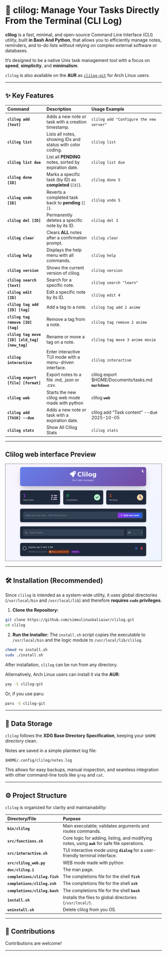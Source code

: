 # 🚀 clilog: Manage Your Tasks Directly From the Terminal (CLI Log)

**clilog** is a fast, minimal, and open-source Command Line Interface (CLI) utility, built **in Bash And Python**, that allows you to efficiently manage notes, reminders, and to-do lists without relying on complex external software or databases.

It’s designed to be a native Unix task management tool with a focus on **speed**, **simplicity**, and **minimalism**.

`clilog` is also available on the **AUR** as [`clilog-git`](https://aur.archlinux.org/packages/clilog-git/) for Arch Linux users.

---

## ✨ Key Features

| Command | Description | Usage Example |
| :--- | :--- | :--- |
| **`clilog add [text]`** | Adds a new note or task with a creation timestamp. | `clilog add "Configure the new server"` |
| **`clilog list`** | Lists all notes, showing IDs and status with color coding. | `clilog list` |
| **`clilog list due`** | List all **PENDING** notes, sorted by expiration date. | `clilog list due` |
| **`clilog done [ID]`** | Marks a specific task (by ID) as **completed** (`[X]`). | `clilog done 5` |
| **`clilog undo [ID]`** | Reverts a completed task back to **pending** (`[ ]`). | `clilog undo 5` |
| **`clilog del [ID]`** | Permanently deletes a specific note by its ID. | `clilog del 3` |
| **`clilog clear`** | Clears **ALL** notes after a confirmation prompt. | `clilog clear` |
| **`clilog help`** | Displays the help menu with all commands. | `clilog help` |
| **`clilog version`** | Shows the current version of clilog. | `clilog version` |
| **`clilog search [text]`** | Search for a specific note. | `clilog search "learn"` |
| **`clilog edit [ID]`** | Edit a specific note by its ID. | `clilog edit 4` |
| **`clilog tag add [ID] [tag]`** | Add a tag to a note. | `clilog tag add 2 anime` |
| **`clilog tag remove [ID] [tag]`** | Remove a tag from a note. | `clilog tag remove 2 anime` |
| **`clilog tag move [ID] [old_tag] [new_tag]`** | Rename or move a tag on a note. | `clilog tag move 3 anime movie` |
| **`clilog interactive`** | Enter interactive TUI mode with a menu-driven interface. | `clilog interactive` |
| **`clilog export [file] [format]`** | Export notes to a file .md, .json or .csv. | clilog export $HOME/Documents/tasks.md **`markdown`** |
| **`clilog web`** | Starts the new clilog web mode made with python | clilog **`web`** |
| **`clilog add [TASK] --due`** | Adds a new note or task with a expiration date. | clilog add "Task content" --due 2025-10-05 |
| **`clilog stats`** | Show All Clilog Stats | `clilog stats` |

---

## Clilog web interface Preview

<p align="center">
    <img src="https://raw.githubusercontent.com/simeulinuxkaliaiwr/simeulinuxkaliaiwr/main/clilogwebv2.jpg" width="600"/>
</p>

---

## 🛠️ Installation (Recommended)

Since `clilog` is intended as a system-wide utility, it uses global directories (`/usr/local/bin` and `/usr/local/lib`) and therefore **requires `sudo` privileges**.

1. **Clone the Repository:**
```bash
git clone https://github.com/simeulinuxkaliaiwr/clilog.git
cd clilog
```

2. **Run the Installer:**
The `install.sh` script copies the executable to `/usr/local/bin` and the logic module to `/usr/local/lib/clilog`.
```bash
chmod +x install.sh
sudo ./install.sh
```

After installation, `clilog` can be run from any directory.

Alternatively, Arch Linux users can install it via the **AUR**:
```bash
yay -S clilog-git
```
Or, if you use paru:
```bash
paru -S clilog-git
```

---

## 💾 Data Storage

`clilog` follows the **XDG Base Directory Specification**, keeping your `$HOME` directory clean.

Notes are saved in a simple plaintext log file:

```
$HOME/.config/clilog/notes.log
```

This allows for easy backups, manual inspection, and seamless integration with other command-line tools like `grep` and `cat`.

---

## ⚙️ Project Structure

`clilog` is organized for clarity and maintainability:

| Directory/File | Purpose |
| :--- | :--- |
| **`bin/clilog`** | Main executable; validates arguments and routes commands. |
| **`src/functions.sh`** | Core logic for adding, listing, and modifying notes, using **`awk`** for safe file operations. |
| **`src/interactive.sh`** | TUI interactive mode using **`dialog`** for a user-friendly terminal interface. |
| **`src/clilog_web.py`** | WEB mode made with python |
| **`doc/clilog.1`** | The man page. |
| **`completions/clilog.fish`** | The completions file for the shell **`fish`** |
| **`completions/clilog.zsh`** | The completions file for the shell **`zsh`** |
| **`completions/clilog.bash`** | The completions file for the shell **`bash`** |
| **`install.sh`** | Installs the files to global directories (`/usr/local/`). |
| **`uninstall.sh`** | Delete clilog from you OS. |

---

## 🤝 Contributions

Contributions are welcome! 

---
